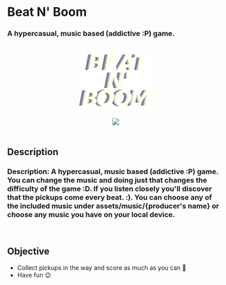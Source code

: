 # **Beat N' Boom**

### A hypercasual, music based (addictive :P) game.

<br>
<center><img src="https://github.com/MONzTER-DEVS/BeatBoomer/blob/main/src/assets/BeatNBoom.png"></center>
<br>
<center>
<img src="https://img.shields.io/github/repo-size/MONzTER-DEVS/BeatBoomer?style=for-the-badge">
</center><br>

## **Description**

### Description: A hypercasual, music based (addictive :P) game. You can change the music and doing just that changes the difficulty of the game :D. If you listen closely you'll discover that the pickups come every beat. :). You can choose any of the included music under assets/music/{producer's name} or choose any music you have on your local device.<br>

<br>

## **Objective**

- Collect pickups in the way and score as much as you can 🎵
- Have fun 😉
